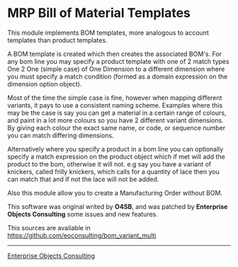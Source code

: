 MRP Bill of Material Templates
==============================

This module implements BOM templates, more analogous to account templates than product templates.

A BOM template is created which then creates the associated BOM's. For any bom line you may specify a 
product template with one of 2 match types One 2 One (simple case) of One Dimension to a different dimension
where you must specify a match condition (formed as a domain expression on the dimension option object).

Most of the time the simple case is fine, however when mapping different variants, it pays to use a consistent naming
scheme.  Examples where this may be the case is say you can get a material in a certain range of colours, and paint in 
a lot more colours so you have 2 different variant dimensions.  By giving each colour the exact same name, or code, or
sequence number you can match differing dimensions.

Alternatively where you specify a product in a bom line you can optionally specify a match expression on the
product object which if met will add the product to the bom, otherwise it will not.  e.g say you have a variant of
knickers, called frilly knickers, which calls for a quantity of lace then you can match that and if not the lace will
not be added.

Also this module allow you to create a Manufacturing Order without BOM.

This software was original writed by **O4SB**, and was patched by **Enterprise Objects Consulting** some issues
and new features.

This sources are available in https://github.com/eoconsulting/bom_variant_multi

__________

[Enterprise Objects Consulting](http://www.eoconsulting.com.ar)
